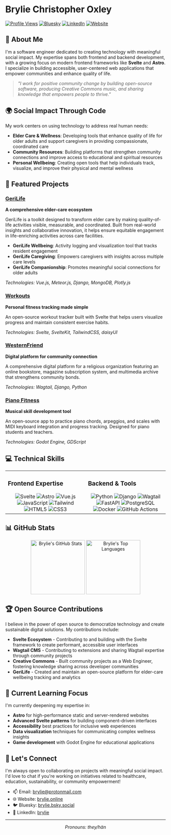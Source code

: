 # Brylie Christopher Oxley

[![Profile Views](https://komarev.com/ghpvc/?username=brylie&color=0e75b6&style=flat)](https://github.com/brylie)
[![Bluesky](https://img.shields.io/badge/Bluesky-brylie.bsky.social-blue)](https://bsky.app/profile/brylie.bsky.social)
[![LinkedIn](https://img.shields.io/badge/LinkedIn-%230077B5.svg?logo=linkedin&logoColor=white)](https://www.linkedin.com/in/brylie)
[![Website](https://img.shields.io/badge/Website-brylie.online-teal)](https://brylie.online)

## 👋 About Me

I'm a software engineer dedicated to creating technology with meaningful social impact. My expertise spans both frontend and backend development, with a growing focus on modern frontend frameworks like **Svelte** and **Astro**. I specialize in building accessible, user-centered web applications that empower communities and enhance quality of life.

> *"I work for positive community change by building open-source software, producing Creative Commons music, and sharing knowledge that empowers people to thrive."*

## 🌍 Social Impact Through Code

My work centers on using technology to address real human needs:

- **Elder Care & Wellness**: Developing tools that enhance quality of life for older adults and support caregivers in providing compassionate, coordinated care
- **Community Resources**: Building platforms that strengthen community connections and improve access to educational and spiritual resources
- **Personal Wellbeing**: Creating open tools that help individuals track, visualize, and improve their physical and mental wellness

## 🔭 Featured Projects

### [GeriLife](https://github.com/GeriLife)
**A comprehensive elder-care ecosystem**

GeriLife is a toolkit designed to transform elder care by making quality-of-life activities visible, measurable, and coordinated. Built from real-world insights and collaborative innovation, it helps ensure equitable engagement in life-enriching activities across care facilities.

- **GeriLife Wellbeing**: Activity logging and visualization tool that tracks resident engagement
- **GeriLife Caregiving**: Empowers caregivers with insights across multiple care levels
- **GeriLife Companionship**: Promotes meaningful social connections for older adults

*Technologies: Vue.js, Meteor.js, Django, MongoDB, Plotly.js*

### [Workouts](https://brylie.github.io/workouts/)
**Personal fitness tracking made simple**

An open-source workout tracker built with Svelte that helps users visualize progress and maintain consistent exercise habits.

*Technologies: Svelte, SvelteKit, TailwindCSS, daisyUI*

### [WesternFriend](https://github.com/WesternFriend)
**Digital platform for community connection**

A comprehensive digital platform for a religious organization featuring an online bookstore, magazine subscription system, and multimedia archive that strengthens community bonds.

*Technologies: Wagtail, Django, Python*

### [Piano Fitness](https://github.com/PianoFitness)
**Musical skill development tool**

An open-source app to practice piano chords, arpeggios, and scales with MIDI keyboard integration and progress tracking. Designed for piano students and teachers.

*Technologies: Godot Engine, GDScript*

## 💻 Technical Skills

<table>
  <tr>
    <td valign="top" width="50%">
      <h3>Frontend Expertise</h3>
      <div align="center">  
        <img src="https://img.shields.io/badge/Svelte-FF3E00?style=for-the-badge&logo=svelte&logoColor=white" alt="Svelte" />
        <img src="https://img.shields.io/badge/Astro-FF5D01?style=for-the-badge&logo=astro&logoColor=white" alt="Astro" />
        <img src="https://img.shields.io/badge/Vue.js-4FC08D?style=for-the-badge&logo=vue.js&logoColor=white" alt="Vue.js" />
        <img src="https://img.shields.io/badge/JavaScript-F7DF1E?style=for-the-badge&logo=javascript&logoColor=black" alt="JavaScript" />
        <img src="https://img.shields.io/badge/Tailwind_CSS-38B2AC?style=for-the-badge&logo=tailwind-css&logoColor=white" alt="Tailwind" />
        <img src="https://img.shields.io/badge/HTML5-E34F26?style=for-the-badge&logo=html5&logoColor=white" alt="HTML5" />
        <img src="https://img.shields.io/badge/CSS3-1572B6?style=for-the-badge&logo=css3&logoColor=white" alt="CSS3" />
      </div>
    </td>
    <td valign="top" width="50%">
      <h3>Backend & Tools</h3>
      <div align="center">  
        <img src="https://img.shields.io/badge/Python-3776AB?style=for-the-badge&logo=python&logoColor=white" alt="Python" />
        <img src="https://img.shields.io/badge/Django-092E20?style=for-the-badge&logo=django&logoColor=white" alt="Django" />
        <img src="https://img.shields.io/badge/Wagtail-43B1B0?style=for-the-badge&logo=wagtail&logoColor=white" alt="Wagtail" />
        <img src="https://img.shields.io/badge/FastAPI-009688?style=for-the-badge&logo=fastapi&logoColor=white" alt="FastAPI" />
        <img src="https://img.shields.io/badge/PostgreSQL-316192?style=for-the-badge&logo=postgresql&logoColor=white" alt="PostgreSQL" />
        <img src="https://img.shields.io/badge/Docker-2496ED?style=for-the-badge&logo=docker&logoColor=white" alt="Docker" />
        <img src="https://img.shields.io/badge/GitHub_Actions-2088FF?style=for-the-badge&logo=github-actions&logoColor=white" alt="GitHub Actions" />
      </div>
    </td>
  </tr>
</table>

## 📊 GitHub Stats

<div align="center">
  <img src="https://github-readme-stats.vercel.app/api?username=brylie&show_icons=true&count_private=true&hide_border=true&theme=react" alt="Brylie's GitHub Stats" height="170" />
  <img src="https://github-readme-stats.vercel.app/api/top-langs/?username=brylie&hide=php&layout=compact&hide_border=true&theme=react" alt="Brylie's Top Languages" height="170" />
</div>

## 🏆 Open Source Contributions

I believe in the power of open source to democratize technology and create sustainable digital solutions. My contributions include:

- **Svelte Ecosystem** - Contributing to and building with the Svelte framework to create performant, accessible user interfaces
- **Wagtail CMS** - Contributing to extensions and sharing Wagtail expertise through community projects
- **Creative Commons** - Built community projects as a Web Engineer, fostering knowledge sharing across developer communities
- **GeriLife** - Created and maintain an open-source platform for elder-care wellbeing tracking and analytics

## 🌱 Current Learning Focus

I'm currently deepening my expertise in:

- **Astro** for high-performance static and server-rendered websites
- **Advanced Svelte patterns** for building component-driven interfaces
- **Accessibility** best practices for inclusive web experiences
- **Data visualization** techniques for communicating complex wellness insights
- **Game development** with Godot Engine for educational applications

## 💬 Let's Connect

I'm always open to collaborating on projects with meaningful social impact. I'd love to chat if you're working on initiatives related to healthcare, education, sustainability, or community empowerment!

- 📫 Email: brylie@protonmail.com
- 🌐 Website: [brylie.online](https://brylie.online)
- 🐦 Bluesky: [brylie.bsky.social](https://bsky.app/profile/brylie.bsky.social)
- 👔 LinkedIn: [brylie](https://www.linkedin.com/in/brylie)

---

<div align="center">
  <i>Pronouns: they/hän</i>
</div>
